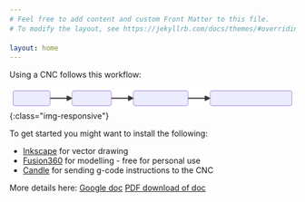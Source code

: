 ```yaml
---
# Feel free to add content and custom Front Matter to this file.
# To modify the layout, see https://jekyllrb.com/docs/themes/#overriding-theme-defaults
                      
layout: home        
---
```


Using a CNC follows this workflow:

![CNC flow](flow.svg){:class="img-responsive"}

To get started you might want to install the following:

- [Inkscape](https://inkscape.org/) for vector drawing
- [Fusion360](https://www.autodesk.ca/en/products/fusion-360/overview) for modelling - free for personal use
- [Candle](https://github.com/Denvi/Candle) for sending g-code instructions to the CNC

More details here: 
[Google doc](https://docs.google.com/document/d/1KQjkT2qhTr-6L3Nl-6hycuwZ0-tE4RkpUHhnT39IbLE/edit?usp=sharing)
[PDF download of doc](Setting-up-the-3018-CNC-mill.pdf)

